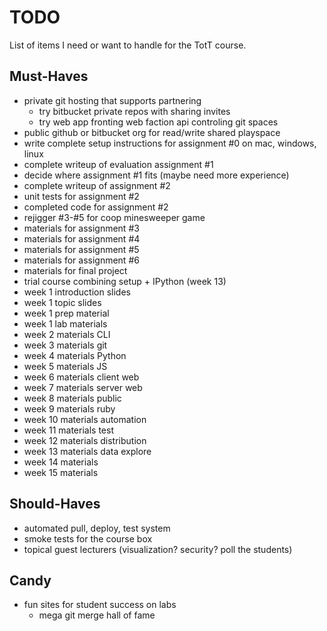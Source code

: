 # TODO

List of items I need or want to handle for the TotT course.

## Must-Haves

* private git hosting that supports partnering
    * try bitbucket private repos with sharing invites
    * try web app fronting web faction api controling git spaces
* public github or bitbucket org for read/write shared playspace
* write complete setup instructions for assignment #0 on mac, windows, linux
* complete writeup of evaluation assignment #1
* decide where assignment #1 fits (maybe need more experience)
* complete writeup of assignment #2
* unit tests for assignment #2
* completed code for assignment #2
* rejigger #3-#5 for coop minesweeper game
* materials for assignment #3
* materials for assignment #4
* materials for assignment #5
* materials for assignment #6
* materials for final project
* trial course combining setup + IPython (week 13)
* week 1 introduction slides
* week 1 topic slides
* week 1 prep material
* week 1 lab materials
* week 2 materials CLI
* week 3 materials git
* week 4 materials Python
* week 5 materials JS
* week 6 materials client web
* week 7 materials server web
* week 8 materials public
* week 9 materials ruby
* week 10 materials automation
* week 11 materials test
* week 12 materials distribution
* week 13 materials data explore
* week 14 materials
* week 15 materials

## Should-Haves

* automated pull, deploy, test system
* smoke tests for the course box
* topical guest lecturers (visualization? security? poll the students)

## Candy

* fun sites for student success on labs
    * mega git merge hall of fame
